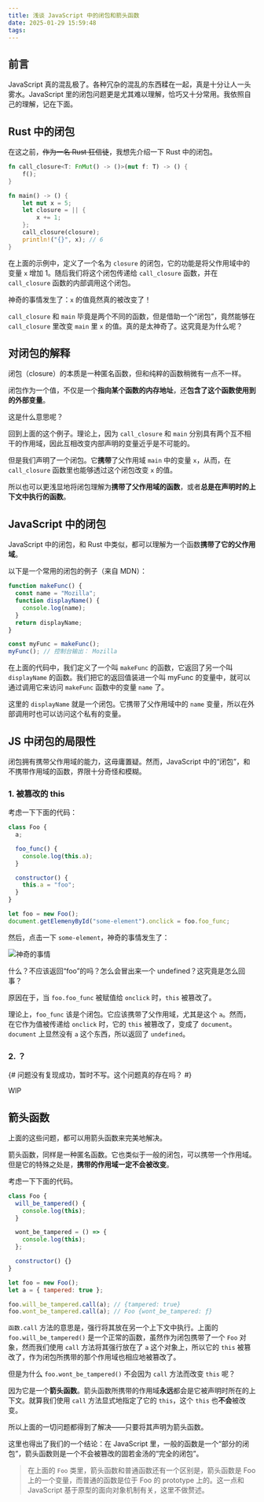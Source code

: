 ```yaml
---
title: 浅谈 JavaScript 中的闭包和箭头函数
date: 2025-01-29 15:59:48
tags:
---
```


## 前言

JavaScript 真的混乱极了。各种冗杂的混乱的东西糅在一起，真是十分让人一头雾水。JavaScript 里的闭包问题更是尤其难以理解，恰巧又十分常用。我依照自己的理解，记在下面。

## Rust 中的闭包

在这之前，~~作为一名 Rust 狂信徒~~，我想先介绍一下 Rust 中的闭包。

```rust
fn call_closure<T: FnMut() -> ()>(mut f: T) -> () {
    f();
}

fn main() -> () {
    let mut x = 5;
    let closure = || {
        x += 1;
    };
    call_closure(closure);
    println!("{}", x); // 6
}
```

在上面的示例中，定义了一个名为 `closure` 的闭包，它的功能是将父作用域中的变量 `x` 增加 1。随后我们将这个闭包传递给 `call_closure` 函数，并在 `call_closure` 函数的内部调用这个闭包。

神奇的事情发生了：`x` 的值竟然真的被改变了！

`call_closure` 和 `main` 毕竟是两个不同的函数，但是借助一个“闭包”，竟然能够在 `call_closure` 里改变 `main` 里 `x` 的值。真的是太神奇了。这究竟是为什么呢？

## 对闭包的解释

闭包（closure）的本质是一种匿名函数，但和纯粹的函数稍微有一点不一样。

闭包作为一个值，不仅是一个**指向某个函数的内存地址**，还**包含了这个函数使用到的外部变量**。

这是什么意思呢？

回到上面的这个例子。理论上，因为 `call_closure` 和 `main` 分别具有两个互不相干的作用域，因此互相改变内部声明的变量近乎是不可能的。

但是我们声明了一个闭包。它**携带**了父作用域 `main` 中的变量 `x`，从而，在 `call_closure` 函数里也能够透过这个闭包改变 `x` 的值。

所以也可以更浅显地将闭包理解为**携带了父作用域的函数**，或者**总是在声明时的上下文中执行的函数**。

## JavaScript 中的闭包

JavaScript 中的闭包，和 Rust 中类似，都可以理解为一个函数**携带了它的父作用域**。

以下是一个常用的闭包的例子（来自 MDN）：

```javascript
function makeFunc() {
  const name = "Mozilla";
  function displayName() {
    console.log(name);
  }
  return displayName;
}

const myFunc = makeFunc();
myFunc(); // 控制台输出： Mozilla
```

在上面的代码中，我们定义了一个叫 `makeFunc` 的函数，它返回了另一个叫 `displayName` 的函数。我们把它的返回值装进一个叫 myFunc 的变量中，就可以通过调用它来访问 `makeFunc` 函数中的变量 `name` 了。

这里的 `displayName` 就是一个闭包。它携带了父作用域中的 `name` 变量，所以在外部调用时也可以访问这个私有的变量。

## JS 中闭包的局限性

闭包拥有携带父作用域的能力，这毋庸置疑。然而，JavaScript 中的“闭包”，和不携带作用域的函数，界限十分奇怪和模糊。

### 1. 被篡改的 this

考虑一下下面的代码：

```javascript
class Foo {
  a;

  foo_func() {
    console.log(this.a);
  }

  constructor() {
    this.a = "foo";
  }
}

let foo = new Foo();
document.getElemenyById("some-element").onclick = foo.foo_func;
```

然后，点击一下 `some-element`，神奇的事情发生了：

![神奇的事情](/img/js-closure/1.webp)

什么？不应该返回“foo”的吗？怎么会冒出来一个 undefined？这究竟是怎么回事？

原因在于，当 `foo.foo_func` 被赋值给 `onclick` 时，`this` 被篡改了。

理论上，`foo_func` 该是个闭包。它应该携带了父作用域，尤其是这个 `a`。然而，在它作为值被传递给 `onclick` 时，它的 `this` 被篡改了，变成了 `document`。`document` 上显然没有 `a` 这个东西，所以返回了 `undefined`。

### 2. ？

{# 问题没有复现成功，暂时不写。这个问题真的存在吗？ #}

WIP

## 箭头函数

上面的这些问题，都可以用箭头函数来完美地解决。

箭头函数，同样是一种匿名函数。它也类似于一般的闭包，可以携带一个作用域。但是它的特殊之处是，**携带的作用域一定不会被改变**。

考虑一下下面的代码。

```javascript
class Foo {
  will_be_tampered() {
    console.log(this);
  }

  wont_be_tampered = () => {
    console.log(this);
  };

  constructor() {}
}

let foo = new Foo();
let a = { tampered: true };

foo.will_be_tampered.call(a); // {tampered: true}
foo.wont_be_tampered.call(a); // Foo {wont_be_tampered: ƒ}
```

`函数.call` 方法的意思是，强行将其放在另一个上下文中执行。上面的 `foo.will_be_tampered()` 是一个正常的函数，虽然作为闭包携带了一个 `Foo` 对象，然而我们使用 `call` 方法将其强行放在了 `a` 这个对象上，所以它的 `this` 被篡改了，作为闭包所携带的那个作用域也相应地被篡改了。

但是为什么 `foo.wont_be_tampered()` 不会因为 `call` 方法而改变 `this` 呢？

因为它是一个**箭头函数**。箭头函数所携带的作用域**永远**都会是它被声明时所在的上下文。就算我们使用 `call` 方法显式地指定了它的 `this`，这个 `this` 也**不会**被改变。

所以上面的一切问题都得到了解决——只要将其声明为箭头函数。

这里也得出了我们的一个结论：在 JavaScript 里，一般的函数是一个“部分的闭包”，箭头函数则是一个不会被篡改的固若金汤的“完全的闭包”。

> 在上面的 `Foo` 类里，箭头函数和普通函数还有一个区别是，箭头函数是 Foo 上的一个变量，而普通的函数是位于 Foo 的 prototype 上的。这一点和 JavaScript 基于原型的面向对象机制有关，这里不做赘述。
